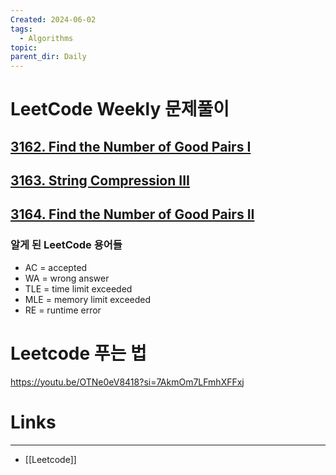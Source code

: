 ```yaml
---
Created: 2024-06-02
tags:
  - Algorithms
topic: 
parent_dir: Daily
---
```

# LeetCode Weekly 문제풀이
## [3162. Find the Number of Good Pairs I](https://leetcode.com/problems/find-the-number-of-good-pairs-i/)
## [3163. String Compression III](https://leetcode.com/problems/string-compression-iii/)
## [3164. Find the Number of Good Pairs II](https://leetcode.com/problems/find-the-number-of-good-pairs-ii/)

### 알게 된 LeetCode 용어들
- AC = accepted
- WA = wrong answer
- TLE = time limit exceeded
- MLE = memory limit exceeded
- RE = runtime error
  
# Leetcode 푸는 법
https://youtu.be/OTNe0eV8418?si=7AkmOm7LFmhXFFxj

# Links
-----
- [[Leetcode]]



